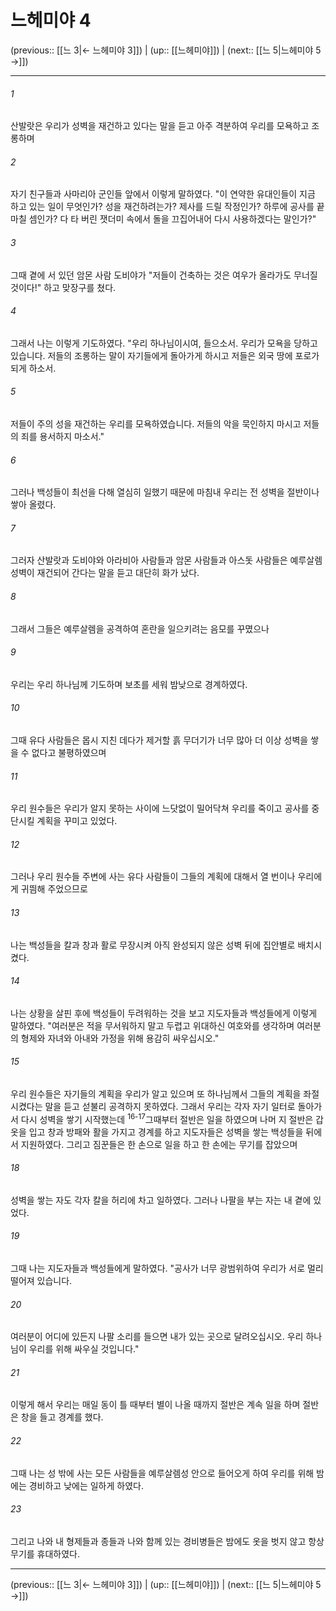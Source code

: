 # 느헤미야 4

(previous:: [[느 3|← 느헤미야 3]]) | (up:: [[느헤미야]]) | (next:: [[느 5|느헤미야 5 →]])

***




###### 1 

산발랏은 우리가 성벽을 재건하고 있다는 말을 듣고 아주 격분하여 우리를 모욕하고 조롱하며 



###### 2 

자기 친구들과 사마리아 군인들 앞에서 이렇게 말하였다. "이 연약한 유대인들이 지금 하고 있는 일이 무엇인가? 성을 재건하려는가? 제사를 드릴 작정인가? 하루에 공사를 끝마칠 셈인가? 다 타 버린 잿더미 속에서 돌을 끄집어내어 다시 사용하겠다는 말인가?" 



###### 3 

그때 곁에 서 있던 암몬 사람 도비야가 "저들이 건축하는 것은 여우가 올라가도 무너질 것이다!" 하고 맞장구를 쳤다. 



###### 4 

그래서 나는 이렇게 기도하였다. "우리 하나님이시여, 들으소서. 우리가 모욕을 당하고 있습니다. 저들의 조롱하는 말이 자기들에게 돌아가게 하시고 저들은 외국 땅에 포로가 되게 하소서. 



###### 5 

저들이 주의 성을 재건하는 우리를 모욕하였습니다. 저들의 악을 묵인하지 마시고 저들의 죄를 용서하지 마소서." 



###### 6 

그러나 백성들이 최선을 다해 열심히 일했기 때문에 마침내 우리는 전 성벽을 절반이나 쌓아 올렸다. 



###### 7 

그러자 산발랏과 도비야와 아라비아 사람들과 암몬 사람들과 아스돗 사람들은 예루살렘 성벽이 재건되어 간다는 말을 듣고 대단히 화가 났다. 



###### 8 

그래서 그들은 예루살렘을 공격하여 혼란을 일으키려는 음모를 꾸몄으나 



###### 9 

우리는 우리 하나님께 기도하며 보초를 세워 밤낮으로 경계하였다. 



###### 10 

그때 유다 사람들은 몹시 지친 데다가 제거할 흙 무더기가 너무 많아 더 이상 성벽을 쌓을 수 없다고 불평하였으며 



###### 11 

우리 원수들은 우리가 알지 못하는 사이에 느닷없이 밀어닥쳐 우리를 죽이고 공사를 중단시킬 계획을 꾸미고 있었다. 



###### 12 

그러나 우리 원수들 주변에 사는 유다 사람들이 그들의 계획에 대해서 열 번이나 우리에게 귀띔해 주었으므로 



###### 13 

나는 백성들을 칼과 창과 활로 무장시켜 아직 완성되지 않은 성벽 뒤에 집안별로 배치시켰다. 



###### 14 

나는 상황을 살핀 후에 백성들이 두려워하는 것을 보고 지도자들과 백성들에게 이렇게 말하였다. "여러분은 적을 무서워하지 말고 두렵고 위대하신 여호와를 생각하며 여러분의 형제와 자녀와 아내와 가정을 위해 용감히 싸우십시오." 



###### 15 

우리 원수들은 자기들의 계획을 우리가 알고 있으며 또 하나님께서 그들의 계획을 좌절시켰다는 말을 듣고 섣불리 공격하지 못하였다. 그래서 우리는 각자 자기 일터로 돌아가서 다시 성벽을 쌓기 시작했는데 <sup class="versenum">16-17</sup>그때부터 절반은 일을 하였으며 나머 지 절반은 갑옷을 입고 창과 방패와 활을 가지고 경계를 하고 지도자들은 성벽을 쌓는 백성들을 뒤에서 지원하였다. 그리고 짐꾼들은 한 손으로 일을 하고 한 손에는 무기를 잡았으며 



###### 18 

성벽을 쌓는 자도 각자 칼을 허리에 차고 일하였다. 그러나 나팔을 부는 자는 내 곁에 있었다. 



###### 19 

그때 나는 지도자들과 백성들에게 말하였다. "공사가 너무 광범위하여 우리가 서로 멀리 떨어져 있습니다. 



###### 20 

여러분이 어디에 있든지 나팔 소리를 들으면 내가 있는 곳으로 달려오십시오. 우리 하나님이 우리를 위해 싸우실 것입니다." 



###### 21 

이렇게 해서 우리는 매일 동이 틀 때부터 별이 나올 때까지 절반은 계속 일을 하며 절반은 창을 들고 경계를 했다. 



###### 22 

그때 나는 성 밖에 사는 모든 사람들을 예루살렘성 안으로 들어오게 하여 우리를 위해 밤에는 경비하고 낮에는 일하게 하였다. 



###### 23 

그리고 나와 내 형제들과 종들과 나와 함께 있는 경비병들은 밤에도 옷을 벗지 않고 항상 무기를 휴대하였다.

***

(previous:: [[느 3|← 느헤미야 3]]) | (up:: [[느헤미야]]) | (next:: [[느 5|느헤미야 5 →]])
